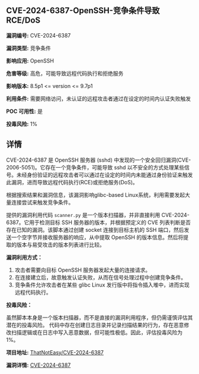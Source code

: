 ## CVE-2024-6387-OpenSSH-竞争条件导致RCE/DoS

**漏洞编号:** CVE-2024-6387

**漏洞类型:** 竞争条件

**影响应用:** OpenSSH

**危害等级:** 高危，可能导致远程代码执行和拒绝服务

**影响版本:** 8.5p1 <= version <= 9.7p1

**利用条件:** 需要网络访问，未认证的远程攻击者通过在设定的时间内认证失败触发

**POC 可用性:** 是

**投毒风险:** 1%

## 详情

CVE-2024-6387 是 OpenSSH 服务器 (sshd) 中发现的一个安全回归漏洞(CVE-2006-5051)。它存在一个竞争条件，可能导致 sshd 以不安全的方式处理某些信号。未经身份验证的远程攻击者可以通过在设定的时间内未能通过身份验证来触发此漏洞，进而导致远程代码执行(RCE)或拒绝服务(DoS)。

根据搜索结果和漏洞信息，该漏洞影响glibc-based Linux系统，利用需要发起大量连接尝试来触发竞争条件。

提供的漏洞利用代码 `scanner.py` 是一个版本扫描器，并非直接利用 CVE-2024-6387。它用于检测目标 SSH 服务器的版本，并根据预定义的 CVE 列表判断是否存在已知的漏洞。该脚本通过创建 socket 连接到目标主机的 SSH 端口，然后发送一个空字节并接收服务器的响应，从中提取 OpenSSH 的版本信息。然后将提取的版本与易受攻击的版本列表进行比较。

**漏洞利用方式：**

1.  攻击者需要向目标 OpenSSH 服务器发起大量的连接请求。
2.  在连接建立后，故意触发认证失败，从而在信号处理过程中创建竞争条件。
3.  竞争条件允许攻击者在某些 glibc Linux 发行版中将指令插入堆中，进而实现远程代码执行。

**投毒风险：**

虽然脚本本身是一个版本扫描器，而不是直接的漏洞利用程序，但仍需谨慎评估其潜在的投毒风险。 代码中存在创建日志目录并记录扫描结果的行为，存在恶意修改扫描逻辑或在日志中写入恶意数据，但可能性极低。因此，评估投毒风险为1%。

**项目地址:** [ThatNotEasy/CVE-2024-6387](https://github.com/ThatNotEasy/CVE-2024-6387)

**漏洞详情:** [CVE-2024-6387](https://nvd.nist.gov/vuln/detail/CVE-2024-6387)